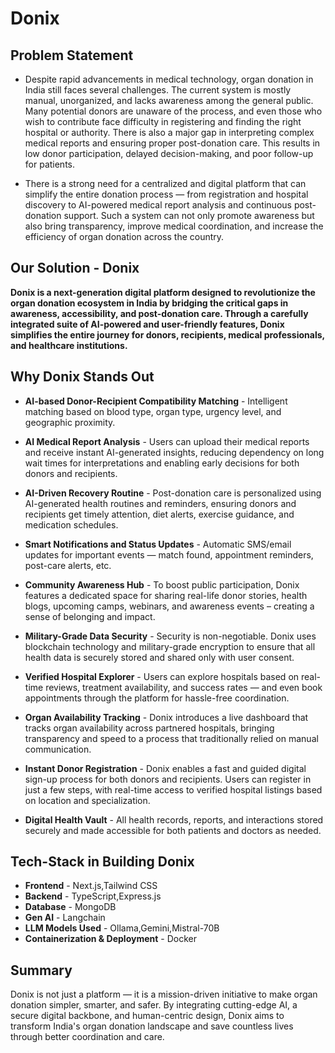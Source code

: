 # Donix

## **Problem Statement** 

- Despite rapid advancements in medical technology, organ donation in India still faces several challenges. The current system is mostly manual, unorganized, and lacks awareness among the general public. Many potential donors are unaware of the process, and even those who wish to contribute face difficulty in registering and finding the right hospital or authority. There is also a major gap in interpreting complex medical reports and ensuring proper post-donation care. This results in low donor participation, delayed decision-making, and poor follow-up for patients.

- There is a strong need for a centralized and digital platform that can simplify the entire donation process — from registration and hospital discovery to AI-powered medical report analysis and continuous post-donation support. Such a system can not only promote awareness but also bring transparency, improve medical coordination, and increase the efficiency of organ donation across the country.

## **Our Solution - Donix**
 
**Donix is a next-generation digital platform designed to revolutionize the organ donation ecosystem in India by bridging the critical gaps in awareness, accessibility, and post-donation care. Through a carefully integrated suite of AI-powered and user-friendly features, Donix simplifies the entire journey for donors, recipients, medical professionals, and healthcare institutions.**

## Why Donix Stands Out

- **AI-based Donor-Recipient Compatibility Matching** - Intelligent matching based on blood type, organ type, urgency level, and geographic proximity.

- **AI Medical Report Analysis** - Users can upload their medical reports and receive instant AI-generated insights, reducing dependency on long wait times for interpretations and enabling early decisions for both donors and recipients.

- **AI-Driven Recovery Routine** - Post-donation care is personalized using AI-generated health routines and reminders, ensuring donors and recipients get timely attention, diet alerts, exercise guidance, and medication schedules.

- **Smart Notifications and Status Updates** - Automatic SMS/email updates for important events — match found, appointment reminders, post-care alerts, etc.

- **Community Awareness Hub** - To boost public participation, Donix features a dedicated space for sharing real-life donor stories, health blogs, upcoming camps, webinars, and awareness events – creating a sense of belonging and impact.

- **Military-Grade Data Security** - Security is non-negotiable. Donix uses blockchain technology and military-grade encryption to ensure that all health data is securely stored and shared only with user consent.

- **Verified Hospital Explorer** - Users can explore hospitals based on real-time reviews, treatment availability, and success rates — and even book appointments through the platform for hassle-free coordination.

- **Organ Availability Tracking** - Donix introduces a live dashboard that tracks organ availability across partnered hospitals, bringing transparency and speed to a process that traditionally relied on manual communication.

- **Instant Donor Registration** - Donix enables a fast and guided digital sign-up process for both donors and recipients. Users can register in just a few steps, with real-time access to verified hospital listings based on location and specialization.

- **Digital Health Vault** - All health records, reports, and interactions stored securely and made accessible for both patients and doctors as needed.

## Tech-Stack in Building Donix
- **Frontend** - Next.js,Tailwind CSS
- **Backend** - TypeScript,Express.js
- **Database** - MongoDB
- **Gen AI** - Langchain
- **LLM Models Used** - Ollama,Gemini,Mistral-70B
- **Containerization & Deployment** - Docker

## Summary 
Donix is not just a platform — it is a mission-driven initiative to make organ donation simpler, smarter, and safer. By integrating cutting-edge AI, a secure digital backbone, and human-centric design, Donix aims to transform India's organ donation landscape and save countless lives through better coordination and care.